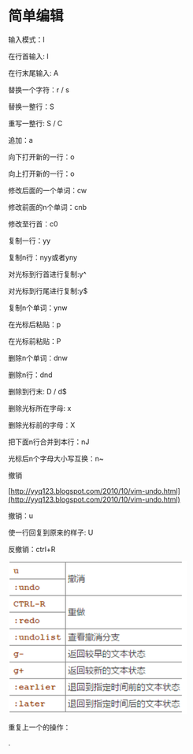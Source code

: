 # 简单编辑

输入模式：I

在行首输入: I

在行末尾输入: A

替换一个字符：r / s

替换一整行：S

重写一整行: S / C

追加：a

向下打开新的一行：o

向上打开新的一行：o

修改后面的一个单词：cw

修改前面的n个单词：cnb

修改至行首：c0

复制一行：yy

复制n行：nyy或者yny

对光标到行首进行复制:y^

对光标到行尾进行复制:y$

复制n个单词：ynw

在光标后粘贴：p

在光标前粘贴：P

删除n个单词：dnw

删除n行：dnd

删除到行末: D / d$

删除光标所在字母: x

删除光标前的字母：X

把下面n行合并到本行：nJ

光标后n个字母大小写互换：n~

撤销

[http://yyq123.blogspot.com/2010/10/vim-undo.html](http://yyq123.blogspot.com/2010/10/vim-undo.html)

撤销：u

使一行回复到原来的样子: U

反撤销：ctrl+R

![](../../.gitbook/assets/importxx.png)

重复上一个的操作：

.

